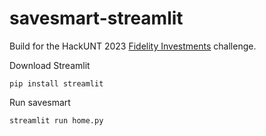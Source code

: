 # savesmart-streamlit

Build for the HackUNT 2023 [Fidelity Investments](https://www.fidelity.com) challenge.

Download Streamlit

    pip install streamlit

Run savesmart

    streamlit run home.py
